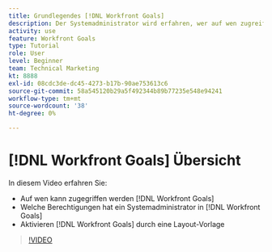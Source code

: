```yaml
---
title: Grundlegendes [!DNL Workfront Goals]
description: Der Systemadministrator wird erfahren, wer auf wen zugreifen kann [!DNL Workfront Goals], what permissions a system administrator has in [!DNL Workfront Goals], and how to enable [!DNL Workfront Goals] durch eine Layout-Vorlage.
activity: use
feature: Workfront Goals
type: Tutorial
role: User
level: Beginner
team: Technical Marketing
kt: 8888
exl-id: 08cdc3de-dc45-4273-b17b-90ae753613c6
source-git-commit: 58a545120b29a5f492344b89b77235e548e94241
workflow-type: tm+mt
source-wordcount: '38'
ht-degree: 0%

---
```


# [!DNL Workfront Goals] Übersicht

In diesem Video erfahren Sie:

* Auf wen kann zugegriffen werden [!DNL Workfront Goals]
* Welche Berechtigungen hat ein Systemadministrator in [!DNL Workfront Goals]
* Aktivieren [!DNL Workfront Goals] durch eine Layout-Vorlage

>[!VIDEO](https://video.tv.adobe.com/v/335182/?quality=12)
